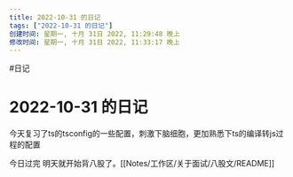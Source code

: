 ```yaml
---
title: 2022-10-31 的日记
tags: ["2022-10-31 的日记"]
创建时间: 星期一, 十月 31日 2022, 11:29:48 晚上
修改时间: 星期一, 十月 31日 2022, 11:33:17 晚上
---
```

#日记

# 2022-10-31 的日记


今天复习了ts的tsconfig的一些配置，刺激下脑细胞，更加熟悉下ts的编译转js过程的配置

今日过完 明天就开始背八股了。[[Notes/工作区/关于面试/八股文/README]]





